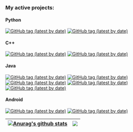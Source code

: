 ### My active projects:

#### Python
[![GitHub tag (latest by date)](https://img.shields.io/github/v/tag/APN-Pucky/smpl?label=smpl)](https://github.com/APN-Pucky/smpl)
[![GitHub tag (latest by date)](https://img.shields.io/github/v/tag/APN-Pucky/HEPi?label=HEPi)](https://github.com/APN-Pucky/HEPi)

#### C++
[![GitHub tag (latest by date)](https://img.shields.io/github/v/tag/APN-Pucky/tyrant_optimize?label=tyrant_optimize)](https://github.com/APN-Pucky/tyrant_optimize)
[![GitHub tag (latest by date)](https://img.shields.io/github/v/tag/APN-Pucky/guess_factor?label=guess_factor)](https://apn-pucky.github.io/guess_factor/index.html)

#### Java
[![GitHub tag (latest by date)](https://img.shields.io/github/v/tag/APN-Pucky/TeXCalc?label=TeXCalc)](https://github.com/APN-Pucky/TeXCalc)
[![GitHub tag (latest by date)](https://img.shields.io/github/v/tag/APN-Pucky/GitJarUpdate?label=%20GitJarUpdate)](https://github.com/APN-Pucky/GitJarUpdate)
[![GitHub tag (latest by date)](https://img.shields.io/github/v/tag/APN-Pucky/TUM?label=TUM)](https://github.com/APN-Pucky/TUM)
[![GitHub tag (latest by date)](https://img.shields.io/github/v/tag/APN-Pucky/APN-Pucky-Line-Chat-Bot?label=APN-Pucky-Line-Chat-Bot%20)](https://github.com/APN-Pucky/APN-Pucky-Line-Chat-Bot)
[![GitHub tag (latest by date)](https://img.shields.io/github/v/tag/APN-Pucky/TUR?label=TUR)](https://github.com/APN-Pucky/TUR)

#### Android
[![GitHub tag (latest by date)](https://img.shields.io/github/v/tag/APN-Pucky/NXT-Android-Control?label=%20NXT-Android-Control)](https://github.com/APN-Pucky/NXT-Android-Control)
[![GitHub tag (latest by date)](https://img.shields.io/github/v/tag/APN-Pucky/mTUO?label=mTUO)](https://github.com/APN-Pucky/mTUO)



| <a href="https://github.com/anuraghazra/github-readme-stats"><img align="center" src="https://github-readme-stats.vercel.app/api?username=APN-Pucky&show_icons=true&include_all_commits=true&theme=buefy&hide_border=true" alt="Anurag's github stats" /></a> | <a href="https://github.com/anuraghazra/github-readme-stats"><img align="center" src="https://github-readme-stats.vercel.app/api/top-langs/?username=APN-Pucky&layout=compact&theme=buefy&hide_border=true" /></a> |
| ------------- | ------------- |
